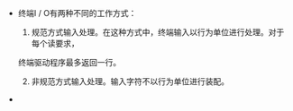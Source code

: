 * 终端I / O有两种不同的工作方式：

  1. 规范方式输入处理。在这种方式中，终端输入以行为单位进行处理。对于每个读要求，

  终端驱动程序最多返回一行。

  2. 非规范方式输入处理。输入字符不以行为单位进行装配。

* ​